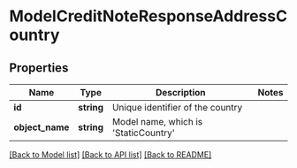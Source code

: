 # ModelCreditNoteResponseAddressCountry

## Properties
Name | Type | Description | Notes
------------ | ------------- | ------------- | -------------
**id** | **string** | Unique identifier of the country | 
**object_name** | **string** | Model name, which is &#x27;StaticCountry&#x27; | 

[[Back to Model list]](../../README.md#documentation-for-models) [[Back to API list]](../../README.md#documentation-for-api-endpoints) [[Back to README]](../../README.md)

